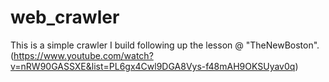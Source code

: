 # web_crawler
This is a simple crawler I build following up the lesson @ "TheNewBoston".
(https://www.youtube.com/watch?v=nRW90GASSXE&list=PL6gx4Cwl9DGA8Vys-f48mAH9OKSUyav0q)
